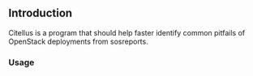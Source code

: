 ## Introduction

Citellus is a program that should help faster identify common pitfails of OpenStack deployments from sosreports.

### Usage


